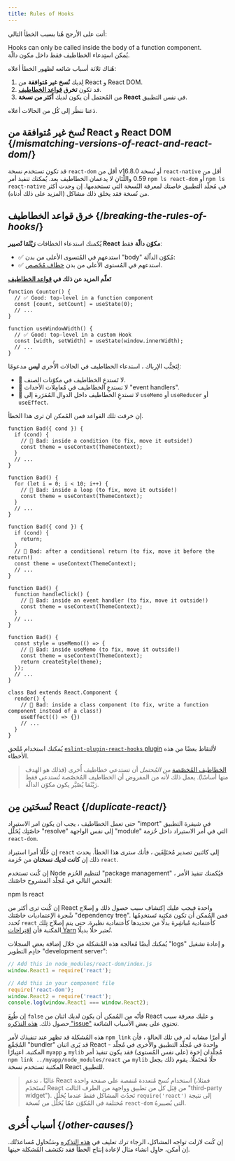 ```yaml
---
title: Rules of Hooks
---
```


أنت على الأرجح هُنا بسبب الخطأ التالي:

<ConsoleBlock level="error">

Hooks can only be called inside the body of a function component. \
يُمكن استِدعاء الخطاطيف فقط داخل مكون دالّة.
</ConsoleBlock>

هُناك ثلاثة أسباب شائعه لظهور الخطأ أعلاه:

1. لِديك **نُسخ غير مُتوافقة** من React و React DOM.
2. قد تكون **تخرق [قواعد الخطاطيف](/docs/hooks-rules.html)**.
3. من المُحتمل أن يكون لديك **أكثر من نسخة React** في نفس التطبيق.

دَعنا ننظُر إلى كُل من الحالات أعلاه.

## نُسخ غير مُتوافقة من React و React DOM {/*mismatching-versions-of-react-and-react-dom*/}

قد تكون تستخدم نسخة `react-dom` أقل من v16.8.0 أو نُسخة `react-native` أقل من 0.59 واللَّتَانِ لا يدعمان الخطاطيف بعد. يُمكنك تنفيذ أمر `npm ls react-dom` أو `npm ls react-native` في مُجلّد التطبيق خاصتك لمعرفة النُسخة التي تستخدمها. إن وجدت أكثر من نُسخة فقد يخلق ذلك مشاكل (المزيد على ذلك أدناه).

## خرق قواعد الخطاطيف {/*breaking-the-rules-of-hooks*/}

يُكمنك استدعاء الخظافات **رَيْثَمَا تٌصيير React مكوّن دالّة** فقط:

* ✅ استدعهم في المُتسوى الأعلى من بدن "body" مُكوّن الداّلة:
* ✅ استدعهم في المُستوى الأعلى من بدن [خطاف مُخَصص](/docs/hooks-custom.html).

**تَعلّم المزيد عن ذلك في [قواعد الخطاطيف](/docs/hooks-rules.html)**

```js{2-3,8-9}
function Counter() {
  // ✅ Good: top-level in a function component
  const [count, setCount] = useState(0);
  // ...
}

function useWindowWidth() {
  // ✅ Good: top-level in a custom Hook
  const [width, setWidth] = useState(window.innerWidth);
  // ...
}
```

لِتَجنُّب الإرباك ، استدعاء الخطاطيف في الحالات الأُخرى **ليس** مدعومًا:

* 🔴 لا تَستدعِ الخطاطيف في مكوّنات الصنف.
* 🔴 لا تستدعِ الخطاطيف في مُعامِلات الأحداث "event handlers".
* 🔴 لا تستدعِ الخطاطيف داخل الدوال المُمَرَرة إلى `useMemo` أو `useReducer` أو `useEffect`.

إن خرقت تلك القواعد فمن المُمكن ان ترى هذا الخطأ.

```js{3-4,11-12,20-21}
function Bad({ cond }) {
  if (cond) {
    // 🔴 Bad: inside a condition (to fix, move it outside!)
    const theme = useContext(ThemeContext);
  }
  // ...
}

function Bad() {
  for (let i = 0; i < 10; i++) {
    // 🔴 Bad: inside a loop (to fix, move it outside!)
    const theme = useContext(ThemeContext);
  }
  // ...
}

function Bad({ cond }) {
  if (cond) {
    return;
  }
  // 🔴 Bad: after a conditional return (to fix, move it before the return!)
  const theme = useContext(ThemeContext);
  // ...
}

function Bad() {
  function handleClick() {
    // 🔴 Bad: inside an event handler (to fix, move it outside!)
    const theme = useContext(ThemeContext);
  }
  // ...
}

function Bad() {
  const style = useMemo(() => {
    // 🔴 Bad: inside useMemo (to fix, move it outside!)
    const theme = useContext(ThemeContext);
    return createStyle(theme);
  });
  // ...
}

class Bad extends React.Component {
  render() {
    // 🔴 Bad: inside a class component (to fix, write a function component instead of a class!)
    useEffect(() => {})
    // ...
  }
}
```

يُمكنك استخدام مُلحق [`eslint-plugin-react-hooks` plugin](https://www.npmjs.com/package/eslint-plugin-react-hooks) لألتقاط بعضًا من هذه الأخطاء.

<Note>

>[الخطاطيف المُخصّصة](/docs/hooks-custom.html) *من المُحتمل* أن تستدعي خطاطيف أُخرى (فذلك هو الهدف منها أساسًا). يعمل ذلك لأنه من المفروض أن الخطاطيف المُخصّصة تُستدعى فقط رَيْثَمَا يُصّيَّر يكون مكوّن الدالّة.

</Note>

## نُسخَتين مِن React {/*duplicate-react*/}

حتى تعمل الخطاطيف ، يجب ان يكون امر الاستيراد "import" في شيفرة التطبيق خاصّتِك يُحَلَّل "resolve" إلى نفس الواجهة "module" التي في أمر الاستيراد داخل حُزمة `react-dom`.

إن حُلِّلا أمرا استيراد `react` إلى كائنين تصدير مُختَلِفَين ، فأنك سترى هذا الخطأ. يحدث ذلك إن **كانت لديك نسختان** من حُزمة `react`.

إن كُنت تستخدم Node لتنظيم الحُزم "package management" ، فيُكمنك تنفيذ الأمر الفحص التالي في مُجلّد المشروح خاصّتك:

<TerminalBlock>

npm ls react

</TerminalBlock>

إن كُنت ترى أكثر من React واحدة فيجب عليك إكتشاف سبب حصول ذلك و إصلاح شًجرة الإعتماديات خاصّتك "dependency tree". فمن المُمكن أن تكون مَكتبة تَستخدِمُها تُحدد `react` كأعتمادية مُباشِرة بدلًا من تحديدها كأعتمادية نظيرة. حتى يتم إصلاح تِلك المَكتبة فأن [اقتِراحات Yarn](https://yarnpkg.com/lang/en/docs/selective-version-resolutions/) تُعتبر حلًا بديلًا.

يُمكنك أيضًا مُعالجة هذه المُشكلة من خلال إضافة بعض السجلات "logs" و إعادة تشغيل خادِم التطوير "development server":

```js
// Add this in node_modules/react-dom/index.js
window.React1 = require('react');

// Add this in your component file
require('react-dom');
window.React2 = require('react');
console.log(window.React1 === window.React2);
```

إن طُبِعَ `false` فأنّه من المُمكن أن يكون لديك اثنان من React و عليك معرفة سبب حصول ذلك. [هذه التذكره "issue"](https://github.com/facebook/react/issues/13991) تحتوي على بعض الأسباب الشائعة.

هذه المُشكلة قد تظهر عند تنفيذك لأمر `npm link` أو أمرًا مشابه له. في تلك الحالة ، فأن المُجَمِّع "bundler" قد يَرى اثنان React - واحدة في مُجلّد التطبيق والأُخرى في مُجلّد المكتبة. اعتِبارًا `myapp` و `mylib` مُجلّدان إخوة (على نفس المُستوى) فقد يكون تنفيذ أمر `npm link ../myapp/node_modules/react` من `mylib` حلًا مُحتَملًا. يقوم ذلك بجعل المكتبة تستخدم نسخة React للتطبيق.

<Note>

>غالبًا ، تدعم React استخدام نُسخ مُتعددة مُنفصة على صفحة واحدة (فمثلا، تُستَخدَم React من قِبَل كل من تطبيق وواجهة من الطرف الثالث "third-party widget"). تَحدُث المشاكل فقط عندما يُحَلَّل `require('react')` إلى نتيجة مُختلفة في المُكوّن عمّا يُحَلَّل من نُسخة `react-dom` التي يُصييرهُ.

</Note>

## أسباب أُخرى {/*other-causes*/}

إن كُنت لازلت تواجه المشاكل، الرجاء ترك تعليف في [هذه التذكره](https://github.com/facebook/react/issues/13991) وسَنُحاول مُساعدَتُك. إن أمكن، حاوِل انشاء مثال لإعادة إنتاج الخطأ فقد تكتشف المُشكلة حينها.
